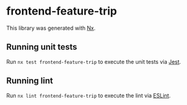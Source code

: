 # frontend-feature-trip

This library was generated with [Nx](https://nx.dev).

## Running unit tests

Run `nx test frontend-feature-trip` to execute the unit tests via [Jest](https://jestjs.io).

## Running lint

Run `nx lint frontend-feature-trip` to execute the lint via [ESLint](https://eslint.org/).
